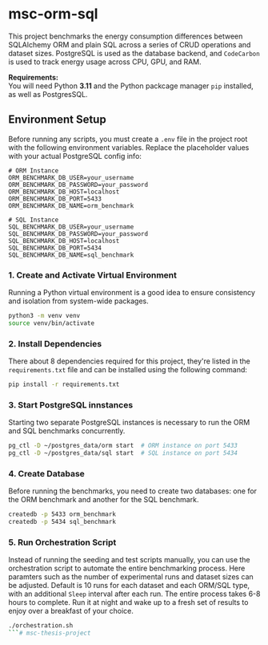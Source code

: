 # msc-orm-sql

This project benchmarks the energy consumption differences between SQLAlchemy ORM and plain SQL across a series of CRUD operations and dataset sizes. 
PostgreSQL is used as the database backend, and `CodeCarbon` is used to track energy usage across CPU, GPU, and RAM.

**Requirements:**  
You will need Python **3.11** and the Python packcage manager `pip` installed, as well as PostgresSQL.

## Environment Setup

Before running any scripts, you must create a `.env` file in the project root with the following environment variables.
Replace the placeholder values with your actual PostgreSQL config info:

```env
# ORM Instance
ORM_BENCHMARK_DB_USER=your_username
ORM_BENCHMARK_DB_PASSWORD=your_password
ORM_BENCHMARK_DB_HOST=localhost
ORM_BENCHMARK_DB_PORT=5433
ORM_BENCHMARK_DB_NAME=orm_benchmark

# SQL Instance
SQL_BENCHMARK_DB_USER=your_username
SQL_BENCHMARK_DB_PASSWORD=your_password
SQL_BENCHMARK_DB_HOST=localhost
SQL_BENCHMARK_DB_PORT=5434
SQL_BENCHMARK_DB_NAME=sql_benchmark
```
### 1. Create and Activate Virtual Environment
Running a Python virtual environment is a good idea to ensure consistency and isolation from system-wide packages.

```bash
python3 -m venv venv
source venv/bin/activate
```

### 2. Install Dependencies
There about 8 dependencies required for this project, they're listed in the `requirements.txt` file and can be installed using
the following command:

```bash
pip install -r requirements.txt
```

### 3. Start PostgreSQL innstances
Starting two separate PostgreSQL instances is necessary to run the ORM and SQL benchmarks concurrently.
```bash
pg_ctl -D ~/postgres_data/orm start  # ORM instance on port 5433
pg_ctl -D ~/postgres_data/sql start  # SQL instance on port 5434

```

### 4. Create Database
Before running the benchmarks, you need to create two databases: one for the ORM benchmark and another for the SQL benchmark.
```bash
createdb -p 5433 orm_benchmark
createdb -p 5434 sql_benchmark
```

### 5. Run Orchestration Script
Instead of running the seeding and test scripts manually,
you can use the orchestration script to automate the entire benchmarking process. Here paramters such as the number of 
experimental runs and dataset sizes can be adjusted. Default is 10 runs for each dataset and each ORM/SQL type, with an additional `Sleep` interval after 
each run. The entire process takes 6-8 hours to complete. Run it at night and wake up to a fresh set of results to enjoy over a breakfast of your choice.

```bash
./orchestration.sh
```# msc-thesis-project
